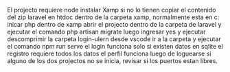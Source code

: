 El projecto requiere node
instalar Xamp si no lo tienen
copiar el contenido del zip laravel en htdoc dentro de la carpeta xamp, normalmente esta en c:
inicar php dentro de xamp
abrir el projecto dentro de la carpeta de laravel y ejecutar el comando php artisan migrate luego ingresar yes y ejecutar
descomprimir la carpeta login-ulern
desde vscode ir a la carpeta y ejecutar el comando npm run serve
el login funciona solo si existen datos en sqlite
el registro requiere todos los datos
el perfil funciona luego de loguearse
si alguno de los dos projectos no se inicia, revisar si los puertos estan libres.

